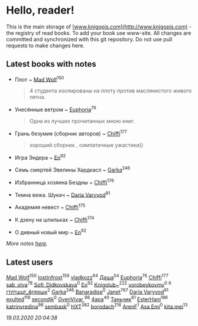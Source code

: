 # Hello, reader!
This is the main storage of [www.knigopis.com](http://www.knigopis.com) - the registry of read books.
To add your book use www-site. All changes are committed and synchronized with this git repository.
Do not use pull requests to make changes here.


## Latest books with notes
* Плот ~ [Mad Wolf](users/947/94738840-vkontakte)<sup>150</sup>
    > 4 студента изолированы на плоту против маслянистого живого пятна.

* Унесённые ветром ~ [Euphoria](users/106/106304994652616315178-google)<sup>76</sup>
    > Одна из лучших прочитанных мною книг.

* Грань безумия (сборник авторов) ~ [Chiffi](users/105/105831994080785626680-google)<sup>177</sup>
    > хороший сборник ,  симпатичные ужастики))

* Игра Эндера ~ [En](users/333/333646551-vkontakte)<sup>92</sup>

* Семь смертей Эвелины Хардкасл ~ [Garka](users/115/115753719718250012620-google)<sup>246</sup>

* Избранница хозяина Бездны ~ [Chiffi](users/105/105831994080785626680-google)<sup>176</sup>

* Темна вежа. Шукач ~ [Daria Varyvod](users/829/829893410524253-facebook)<sup>91</sup>

* Академия невест ~ [Chiffi](users/105/105831994080785626680-google)<sup>175</sup>

* К дзену на шпильках ~ [Chiffi](users/105/105831994080785626680-google)<sup>174</sup>

* О дивный новый мир ~ [En](users/333/333646551-vkontakte)<sup>92</sup>


_More notes [here](latest_books_with_notes.md)._


## Latest users
[Mad Wolf](users/947/94738840-vkontakte)<sup>150</sup> 
[lostinfrost](users/217/217891524-vkontakte)<sup>159</sup> 
[vladkozz](users/572/57239276-vkontakte)<sup>64</sup> 
[Даша](users/334/334696193054530347-mailru)<sup>54</sup> 
[Euphoria](users/106/106304994652616315178-google)<sup>76</sup> 
[Chiffi](users/105/105831994080785626680-google)<sup>177</sup> 
[sab_olya](users/139/139338401-vkontakte)<sup>78</sup> 
[Sofi_Didkovskaya](users/378/378233032-vkontakte)<sup>0</sup> 
[En](users/333/333646551-vkontakte)<sup>92</sup> 
[Knigolub~](users/111/111878597279669641685-google)<sup>222</sup> 
[vorobeykovmv](users/149/149237661-yandex)<sup>0</sup> 
[](users/153/1537586159620888-facebook)<sup>6</sup> 
[гтлтщцт_фгерщк](users/106/106819207816282739138-google)<sup>2</sup> 
[Garka](users/115/115753719718250012620-google)<sup>246</sup> 
[Banaradise](users/272/272054341-yandex)<sup>0</sup> 
[Janet](users/108/108113656204404967440-google)<sup>767</sup> 
[Daria Varyvod](users/829/829893410524253-facebook)<sup>91</sup> 
[exulted](users/100/100599204551896265722-google)<sup>119</sup> 
[secondjk](users/177/177804866-vkontakte)<sup>0</sup> 
[GvenVivar ](users/158/158266434925901-facebook)<sup>98</sup> 
[4apa](users/117/117392596378069249667-google)<sup>40</sup> 
[Таньчик](users/209/2096581563762610-facebook)<sup>61</sup> 
[EsterHani](users/305/30558181-vkontakte)<sup>186</sup> 
[katrinvredina](users/233/2336755-vkontakte)<sup>98</sup> 
[sembask](users/595/59531225-vkontakte)<sup>0</sup> 
[HXT](users/100/100002563462782-facebook)<sup>382</sup> 
[borodach](users/157/15706320-vkontakte)<sup>216</sup> 
[ArenF](users/113/113523157-vkontakte)<sup>1</sup> 
[Asa Emi](users/130/13093139806079021591-mailru)<sup>0</sup> 
[kita.mei](users/411/4118303370-instagram)<sup>13</sup> 


_19.03.2020 20:04:38_
